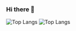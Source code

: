 ### Hi there 👋

![Top Langs](https://github-readme-stats.vercel.app/api/top-langs/?username=ItsMagick&hide_progress=true)
![Top Langs](https://github-readme-stats.vercel.app/api?username=ItsMagick&theme=highcontrast&show_icons=true)

